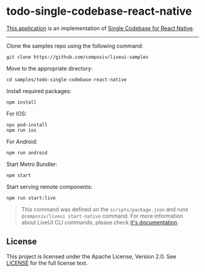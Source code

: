 # todo-single-codebase-react-native

[This application](https://github.com/composiv/liveui-samples/todo-single-codebase-react-native) is an implementation of [Single Codebase for React Native](https://liveui.composiv.ai/docs/single-codebase-react-native).

---

Clone the samples repo using the following command:
```command
git clone https://github.com/composiv/liveui-samples
```

Move to the appropriate directory: 
```command
cd samples/todo-single-codebase-react-native
```

Install required packages:
```command
npm install
```

For IOS:
```command
npx pod-install
npm run ios
````

For Android:
```command
npm run android
```

Start Metro Bundler:
```
npm start
````

Start serving remote components:
```
npm run start:live
```
> This command was defined on the `scripts/package.json` and runs `@composiv/liveui start-native` command. For more information about LiveUI CLI commands, please check [it's documentation](https://liveui.composiv.ai/docs/liveui).

## License

This project is licensed under the Apache License, Version 2.0. See [LICENSE](LICENSE) for the full license text.